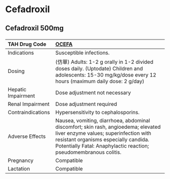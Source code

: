 # Cefadroxil

## Cefadroxil 500mg

##### 

| TAH Drug Code      | [OCEFA](https://www.tahsda.org.tw/drugs/hissearch.php?drug_code=OCEFA)                                                                                                                                                                  |
|:-------------------|:----------------------------------------------------------------------------------------------------------------------------------------------------------------------------------------------------------------------------------------|
| Indications        | Susceptible infections.                                                                                                                                                                                                                 |
| Dosing             | (仿單) Adults: 1-2 g orally in 1-2 divided doses daily. (Uptodate) Children and adolescents: 15-30 mg/kg/dose every 12 hours (maximum daily dose: 2 g/day)                                                                              |
| Hepatic Impairment | Dose adjustment not necessary                                                                                                                                                                                                           |
| Renal Impairment   | Dose adjustment required                                                                                                                                                                                                                |
| Contraindications  | Hypersensitivity to cephalosporins.                                                                                                                                                                                                     |
| Adverse Effects    | Nausea, vomiting, diarrhoea, abdominal discomfort; skin rash, angioedema; elevated liver enzyme values; superinfection with resistant organisms especially candida. Potentially Fatal: Anaphylactic reaction; pseudomembranous colitis. |
| Pregnancy          | Compatible                                                                                                                                                                                                                              |
| Lactation          | Compatible                                                                                                                                                                                                                              |

